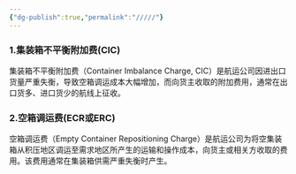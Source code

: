 ```yaml
---
{"dg-publish":true,"permalink":"/////"}
---
```


### 1.集装箱不平衡附加费(CIC)

集装箱不平衡附加费（Container Imbalance Charge, CIC）是航运公司因进出口货量严重失衡，导致空箱调运成本大幅增加，而向货主收取的附加费用，通常在出口货多、进口货少的航线上征收。

### 2.空箱调运费(ECR或ERC)

空箱调运费（Empty Container Repositioning Charge）是航运公司为将空集装箱从积压地区调运至需求地区所产生的运输和操作成本，向货主或相关方收取的费用。该费用通常在集装箱供需严重失衡时产生。